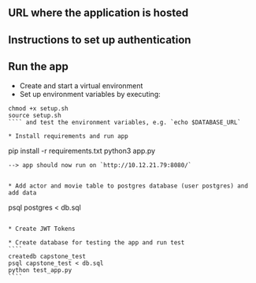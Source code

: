 ## URL where the application is hosted



## Instructions to set up authentication


## Run the app

* Create and start a virtual environment
* Set up environment variables by executing:
````
chmod +x setup.sh
source setup.sh
```` and test the environment variables, e.g. `echo $DATABASE_URL`

* Install requirements and run app 
````
pip install -r requirements.txt
python3 app.py
````
--> app should now run on `http://10.12.21.79:8080/`


* Add actor and movie table to postgres database (user postgres) and add data
````
psql postgres < db.sql
`````

* Create JWT Tokens

* Create database for testing the app and run test
````
createdb capstone_test
psql capstone_test < db.sql
python test_app.py
````
